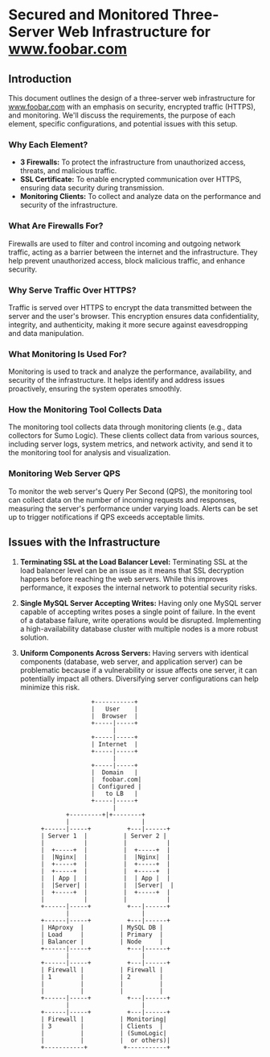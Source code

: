 # Secured and Monitored Three-Server Web Infrastructure for www.foobar.com

## Introduction
This document outlines the design of a three-server web infrastructure for www.foobar.com with an emphasis on security, encrypted traffic (HTTPS), and monitoring. We'll discuss the requirements, the purpose of each element, specific configurations, and potential issues with this setup.

### Why Each Element?
- **3 Firewalls:** To protect the infrastructure from unauthorized access, threats, and malicious traffic.
- **SSL Certificate:** To enable encrypted communication over HTTPS, ensuring data security during transmission.
- **Monitoring Clients:** To collect and analyze data on the performance and security of the infrastructure.

### What Are Firewalls For?
Firewalls are used to filter and control incoming and outgoing network traffic, acting as a barrier between the internet and the infrastructure. They help prevent unauthorized access, block malicious traffic, and enhance security.

### Why Serve Traffic Over HTTPS?
Traffic is served over HTTPS to encrypt the data transmitted between the server and the user's browser. This encryption ensures data confidentiality, integrity, and authenticity, making it more secure against eavesdropping and data manipulation.

### What Monitoring Is Used For?
Monitoring is used to track and analyze the performance, availability, and security of the infrastructure. It helps identify and address issues proactively, ensuring the system operates smoothly.

### How the Monitoring Tool Collects Data
The monitoring tool collects data through monitoring clients (e.g., data collectors for Sumo Logic). These clients collect data from various sources, including server logs, system metrics, and network activity, and send it to the monitoring tool for analysis and visualization.

### Monitoring Web Server QPS
To monitor the web server's Query Per Second (QPS), the monitoring tool can collect data on the number of incoming requests and responses, measuring the server's performance under varying loads. Alerts can be set up to trigger notifications if QPS exceeds acceptable limits.

## Issues with the Infrastructure
1. **Terminating SSL at the Load Balancer Level:** Terminating SSL at the load balancer level can be an issue as it means that SSL decryption happens before reaching the web servers. While this improves performance, it exposes the internal network to potential security risks.

2. **Single MySQL Server Accepting Writes:** Having only one MySQL server capable of accepting writes poses a single point of failure. In the event of a database failure, write operations would be disrupted. Implementing a high-availability database cluster with multiple nodes is a more robust solution.

3. **Uniform Components Across Servers:** Having servers with identical components (database, web server, and application server) can be problematic because if a vulnerability or issue affects one server, it can potentially impact all others. Diversifying server configurations can help minimize this risk.

```
                       +-----------+
                       |   User    |
                       |  Browser  |
                       +-----|-----+
                             |
                       +-----|-----+
                       | Internet  |
                       +-----|-----+
                             |
                       +-----|-----+
                       |  Domain   |
                       |  foobar.com|
                       | Configured |
                       |   to LB   |
                       +-----|-----+
                             |
                +---------+|+--------+
                |                    |
         +------|-----+          +---|------+
         | Server 1  |          | Server 2 |
         |           |          |           |
         |  +-----+  |          |  +-----+  |
         |  |Nginx|  |          |  |Nginx|  |
         |  +-----+  |          |  +-----+  |
         |  +-----+  |          |  +-----+  |
         |  | App |  |          |  | App |  |
         |  |Server| |          |  |Server|  |
         |  +-----+  |          |  +-----+  |
         |           |          |           |
         +------|-----+          +---|------+
                |                    |
         +------|-----+          +---|------+
         | HAproxy  |          | MySQL DB |
         | Load     |          | Primary  |
         | Balancer |          | Node     |
         +------|-----+          +---|------+
                |                    |
         +------|-----+          +---|------+
         | Firewall |          | Firewall |
         | 1        |          | 2        |
         |          |          |          |
         |          |          |          |
         +------|-----+          +---|------+
                |                    |
         +------|-----+          +---|------+
         | Firewall |          | Monitoring|
         | 3        |          | Clients  |
         |          |          | (SumoLogic|
         |          |          |  or others)|
         +-----------+          +-----------+


```